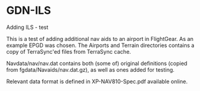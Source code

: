 # GDN-ILS
Adding ILS - test

This is a test of adding additional nav aids to an airport in FlightGear. As an example EPGD was chosen.
The Airports and Terrain directories contains a copy of TerraSync'ed files from TerraSync cache.

Navdata/nav/nav.dat contains both (some of) original definitions (copied from fgdata/Navaids/nav.dat.gz), as well as ones added for testing.

Relevant data format is defined in XP-NAV810-Spec.pdf available online.
